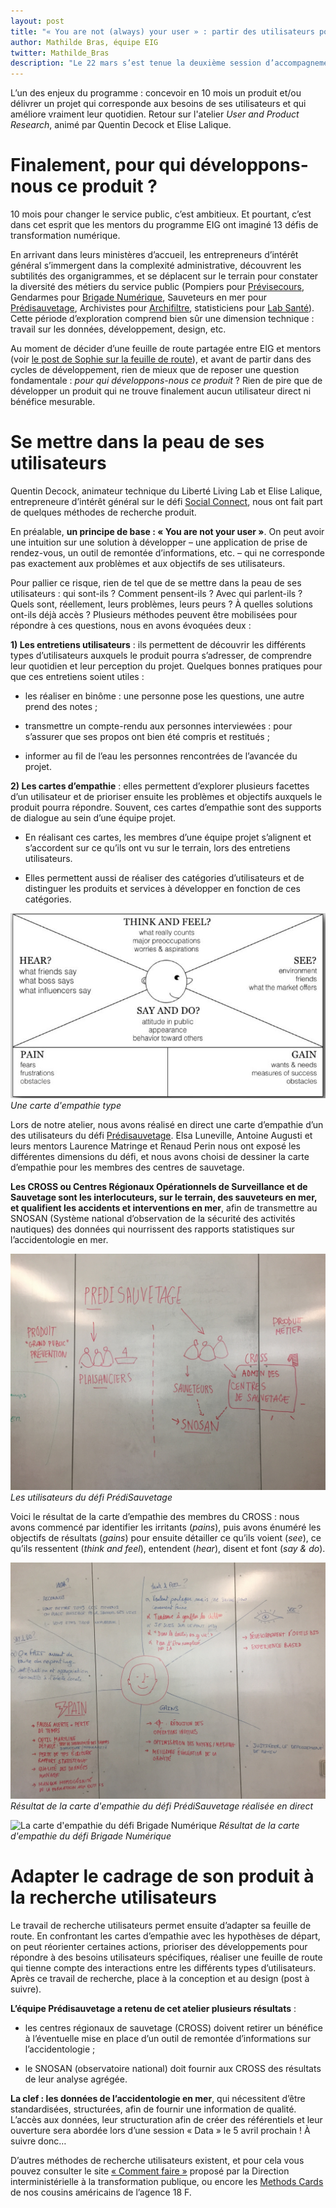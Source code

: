```yaml
---
layout: post
title: "« You are not (always) your user » : partir des utilisateurs pour construire un produit.  Retour sur les ateliers du 22 mars (1/3)"
author: Mathilde Bras, équipe EIG
twitter: Mathilde_Bras
description: "Le 22 mars s’est tenue la deuxième session d’accompagnement des entrepreneurs d’intérêt général. En présence des mentors des défis, nous avons travaillé sur 3 ateliers, orientés « utilisateurs » : recherche produit et utilisateurs, design et conception du produit avec ses utilisateurs, ouverture du code source."
---
```


L’un des enjeux du programme : concevoir en 10 mois un produit et/ou
délivrer un projet qui corresponde aux besoins de ses utilisateurs et
qui améliore vraiment leur quotidien.  Retour sur l'atelier *User and
Product Research*, animé par Quentin Decock et Elise Lalique.

# Finalement, pour qui développons-nous ce produit ?

10 mois pour changer le service public, c’est ambitieux. Et pourtant,
c’est dans cet esprit que les mentors du programme EIG ont imaginé 13
défis de transformation numérique.

En arrivant dans leurs ministères d’accueil, les entrepreneurs
d’intérêt général s’immergent dans la complexité administrative,
découvrent les subtilités des organigrammes, et se déplacent sur le
terrain pour constater la diversité des métiers du service public
(Pompiers pour
[Prévisecours](https://entrepreneur-interet-general.etalab.gouv.fr/defi/2017/09/26/previsecours/),
Gendarmes pour [Brigade
Numérique](https://entrepreneur-interet-general.etalab.gouv.fr/defi/2017/09/26/brigadenumerique/),
Sauveteurs en mer pour
[Prédisauvetage](https://entrepreneur-interet-general.etalab.gouv.fr/defi/2017/09/26/donneesauvetagemaritime/),
Archivistes pour
[Archifiltre](https://entrepreneur-interet-general.etalab.gouv.fr/defi/2017/09/26/archemse/),
statisticiens pour [Lab
Santé](https://entrepreneur-interet-general.etalab.gouv.fr/defi/2017/09/26/labsante/)). Cette
période d’exploration comprend bien sûr une dimension technique :
travail sur les données, développement, design, etc.

Au moment de décider d’une feuille de route partagée entre EIG et
mentors (voir [le post de Sophie sur la feuille de
route](https://entrepreneur-interet-general.etalab.gouv.fr/posts/2018/04/04/construire-une-feuille-de-route-partagee/)),
et avant de partir dans des cycles de développement, rien de mieux que
de reposer une question fondamentale : *pour qui développons-nous ce
produit* ? Rien de pire que de développer un produit qui ne trouve
finalement aucun utilisateur direct ni bénéfice mesurable.

# Se mettre dans la peau de ses utilisateurs

Quentin Decock, animateur technique du Liberté Living Lab et Elise
Lalique, entrepreneure d’intérêt général sur le défi [Social Connect](https://entrepreneur-interet-general.etalab.gouv.fr/defi/2017/09/26/socialconnect/),
nous ont fait part de quelques méthodes de recherche produit.

En préalable, **un principe de base : « You are not your user »**. On
peut avoir une intuition sur une solution à développer – une
application de prise de rendez-vous, un outil de remontée
d’informations, etc. – qui ne corresponde pas exactement aux problèmes
et aux objectifs de ses utilisateurs.

Pour pallier ce risque, rien de tel que de se mettre dans la peau de
ses utilisateurs : qui sont-ils ? Comment pensent-ils ? Avec qui
parlent-ils ? Quels sont, réellement, leurs problèmes, leurs peurs ? À
quelles solutions ont-ils déjà accès ?  Plusieurs méthodes peuvent
être mobilisées pour répondre à ces questions, nous en avons évoquées
deux :

**1) Les entretiens utilisateurs** : ils permettent de découvrir les
différents types d’utilisateurs auxquels le produit pourra s’adresser,
de comprendre leur quotidien et leur perception du projet. Quelques
bonnes pratiques pour que ces entretiens soient utiles :

- les réaliser en binôme : une personne pose les questions, une autre
  prend des notes ;

- transmettre un compte-rendu aux personnes interviewées : pour
  s’assurer que ses propos ont bien été compris et restitués ;
  
- informer au fil de l’eau les personnes rencontrées de l’avancée du
  projet.

**2) Les cartes d’empathie** : elles permettent d’explorer plusieurs
facettes d’un utilisateur et de prioriser ensuite les problèmes et
objectifs auxquels le produit pourra répondre. Souvent, ces cartes
d’empathie sont des supports de dialogue au sein d’une équipe projet.

- En réalisant ces cartes, les membres d’une équipe projet s’alignent
  et s’accordent sur ce qu’ils ont vu sur le terrain, lors des
  entretiens utilisateurs.
  
- Elles permettent aussi de réaliser des catégories d’utilisateurs et
  de distinguer les produits et services à développer en fonction de
  ces catégories.
  
![Carte d'empathie type](/img/blog/ex-empathy-map.jpg)
_Une carte d'empathie type_

Lors de notre atelier, nous avons réalisé en direct une carte
d’empathie d’un des utilisateurs du défi
[Prédisauvetage](https://entrepreneur-interet-general.etalab.gouv.fr/defi/2017/09/26/donneesauvetagemaritime/). Elsa
Luneville, Antoine Augusti et leurs mentors Laurence Matringe et
Renaud Perin nous ont exposé les différentes dimensions du défi, et
nous avons choisi de dessiner la carte d’empathie pour les membres des
centres de sauvetage.

**Les CROSS ou Centres Régionaux Opérationnels de Surveillance et de
Sauvetage sont les interlocuteurs, sur le terrain, des sauveteurs en
mer, et qualifient les accidents et interventions en mer**, afin de
transmettre au SNOSAN (Système national d’observation de la sécurité
des activités nautiques) des données qui nourrissent des rapports
statistiques sur l’accidentologie en mer.

![Les utilisateurs du défi Prédisauvetage](/img/blog/user-predisauvetage.jpg)
_Les utilisateurs du défi PrédiSauvetage_

Voici le résultat de la carte d’empathie des membres du CROSS : nous
avons commencé par identifier les irritants (*pains*), puis avons
énuméré les objectifs de résultats (*gains*) pour ensuite détailler ce
qu’ils voient (*see*), ce qu’ils ressentent (*think and feel*),
entendent (*hear*), disent et font (*say & do*).

![La carte d'empathie du défi PrédiSauvetage](/img/blog/empathy-predisauvetage.jpg)
_Résultat de la carte d'empathie du défi PrédiSauvetage réalisée en direct_

![La carte d'empathie du défi Brigade Numérique](/img/blog/brigade-num-empathy-map-2.jpeg)
_Résultat de la carte d'empathie du défi Brigade Numérique_


# Adapter le cadrage de son produit à la recherche utilisateurs

Le travail de recherche utilisateurs permet ensuite d’adapter sa
feuille de route. En confrontant les cartes d’empathie avec les
hypothèses de départ, on peut réorienter certaines actions, prioriser
des développements pour répondre à des besoins utilisateurs
spécifiques, réaliser une feuille de route qui tienne compte des
interactions entre les différents types d’utilisateurs. Après ce
travail de recherche, place à la conception et au design (post à
suivre).

**L’équipe Prédisauvetage a retenu de cet atelier plusieurs
résultats** : 

- les centres régionaux de sauvetage (CROSS) doivent retirer un
  bénéfice à l’éventuelle mise en place d’un outil de remontée
  d’informations sur l’accidentologie ;
  
- le SNOSAN (observatoire national) doit fournir aux CROSS des
  résultats de leur analyse agrégée.

**La clef : les données de l’accidentologie en mer**, qui nécessitent
d’être standardisées, structurées, afin de fournir une information de
qualité.  L’accès aux données, leur structuration afin de créer des
référentiels et leur ouverture sera abordée lors d’une session
« Data » le 5 avril prochain ! À suivre donc…

D’autres méthodes de recherche utilisateurs existent, et pour cela
vous pouvez consulter le site [« Comment faire
»](http://comment-faire.modernisation.gouv.fr/) proposé par la
Direction interministérielle à la transformation publique, ou encore
les [Methods Cards](https://methods.18f.gov/) de nos cousins
américains de l’agence 18 F.
